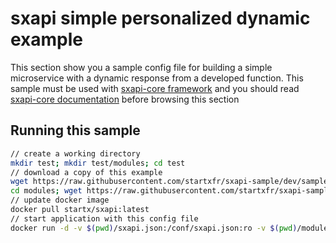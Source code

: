 sxapi simple personalized dynamic example
=========================================

This section show you a sample config file for building a simple microservice 
with a dynamic response from a developed function. 
This sample must be used with 
[sxapi-core framework](https://github.com/startxfr/sxapi-core) and you should
read 
[sxapi-core documentation](https://github.com/startxfr/sxapi-core/tree/master/docs) 
before browsing this section 

Running this sample
-------------------

```bash
// create a working directory
mkdir test; mkdir test/modules; cd test
// download a copy of this example
wget https://raw.githubusercontent.com/startxfr/sxapi-sample/dev/samples/simple/module/sxapi.json
cd modules; wget https://raw.githubusercontent.com/startxfr/sxapi-sample/dev/samples/simple/module/modules/module.js; cd -
// update docker image
docker pull startx/sxapi:latest
// start application with this config file
docker run -d -v $(pwd)/sxapi.json:/conf/sxapi.json:ro -v $(pwd)/modules:/app/modules:ro startx/sxapi:latest
```
